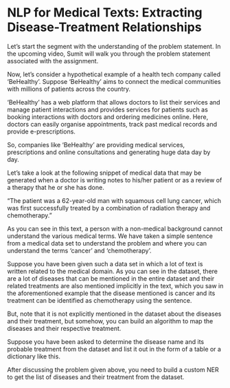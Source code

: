 # NLP for Medical Texts: Extracting Disease-Treatment Relationships

Let’s start the segment with the understanding of the problem statement. In the upcoming video, Sumit will walk you through the problem statement associated with the assignment.

Now, let’s consider a hypothetical example of a health tech company called ‘BeHealthy’. Suppose ‘BeHealthy’ aims to connect the medical communities with millions of patients across the country. 

 

‘BeHealthy’ has a web platform that allows doctors to list their services and manage patient interactions and provides services for patients such as booking interactions with doctors and ordering medicines online. Here, doctors can easily organise appointments, track past medical records and provide e-prescriptions.

 

So, companies like ‘BeHealthy’ are providing medical services, prescriptions and online consultations and generating huge data day by day.

 

Let’s take a look at the following snippet of medical data that may be generated when a doctor is writing notes to his/her patient or as a review of a therapy that he or she has done.

 

“The patient was a 62-year-old man with squamous cell lung cancer, which was first successfully treated by a combination of radiation therapy and chemotherapy.”

 

As you can see in this text, a person with a non-medical background cannot understand the various medical terms. We have taken a simple sentence from a medical data set to understand the problem and where you can understand the terms ‘cancer’ and ‘chemotherapy’. 

 

Suppose you have been given such a data set in which a lot of text is written related to the medical domain. As you can see in the dataset, there are a lot of diseases that can be mentioned in the entire dataset and their related treatments are also mentioned implicitly in the text, which you saw in the aforementioned example that the disease mentioned is cancer and its treatment can be identified as chemotherapy using the sentence.

 

But, note that it is not explicitly mentioned in the dataset about the diseases and their treatment, but somehow, you can build an algorithm to map the diseases and their respective treatment.

 

Suppose you have been asked to determine the disease name and its probable treatment from the dataset and list it out in the form of a table or a dictionary like this.

After discussing the problem given above, you need to build a custom NER to get the list of diseases and their treatment from the dataset.
